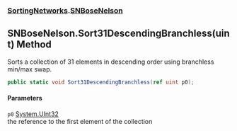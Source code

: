 ### [SortingNetworks](SortingNetworks.md 'SortingNetworks').[SNBoseNelson](SortingNetworks_SNBoseNelson.md 'SortingNetworks.SNBoseNelson')
## SNBoseNelson.Sort31DescendingBranchless(uint) Method
Sorts a collection of 31 elements in descending order using branchless min/max swap.  
```csharp
public static void Sort31DescendingBranchless(ref uint p0);
```
#### Parameters
<a name='SortingNetworks_SNBoseNelson_Sort31DescendingBranchless(uint)_p0'></a>
`p0` [System.UInt32](https://docs.microsoft.com/en-us/dotnet/api/System.UInt32 'System.UInt32')  
the reference to the first element of the collection
  
